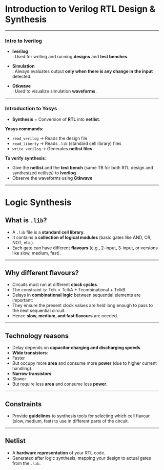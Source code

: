 # Introduction to Verilog RTL Design & Synthesis

----

### Intro to Iverilog  
- **Iverilog**  
  : Used for writing and running **designs** and **test benches**.  

- **Simulation**  
  : Always evaluates output **only when there is any change in the input** detected.  

- **Gtkwave**  
  : Used to visualize simulation **waveforms**.  

---

### Introduction to Yosys  
- **Synthesis** = Conversion of **RTL** into **netlist**.  

**Yosys commands**:  
- `read_verilog` → Reads the design file  
- `read_liberty` → Reads `.lib` (standard cell library) files  
- `write_verilog` → Generates **netlist files**  

**To verify synthesis**:  
- Give the **netlist** and the **test bench** (same TB for both RTL design and synthesized netlists) to **Iverilog**  
- Observe the waveforms using **Gtkwave**  

---

# Logic Synthesis

## What is `.lib`?
- A `.lib` file is a **standard cell library**.  
- It contains a **collection of logical modules** (basic gates like AND, OR, NOT, etc.).  
- Each gate can have different **flavours** (e.g., 2-input, 3-input, or versions like slow, medium, fast).

---

## Why different flavours?
- Circuits must run at different **clock cycles**.  
- The constraint is: Tclk > TclkA + Tcombinational + TclkB
- Delays in **combinational logic** between sequential elements are important:  
- They ensure the present clock values are held long enough to pass to the next sequential circuit.  
- Hence **slow, medium, and fast flavours** are needed.

---

## Technology reasons
- Delay depends on **capacitor charging and discharging speeds**.  
- **Wide transistors**:  
- Faster  
- But occupy more **area** and consume more **power** (due to higher current handling).  
- **Narrow transistors**:  
- Slower  
- But require less **area** and consume less **power**.

---

## Constraints
- Provide **guidelines** to synthesis tools for selecting which cell flavour (slow, medium, fast) to use in different parts of the circuit.

---

## Netlist
- A **hardware representation** of your RTL code.  
- Generated after logic synthesis, mapping your design to actual gates from the `.lib`.
